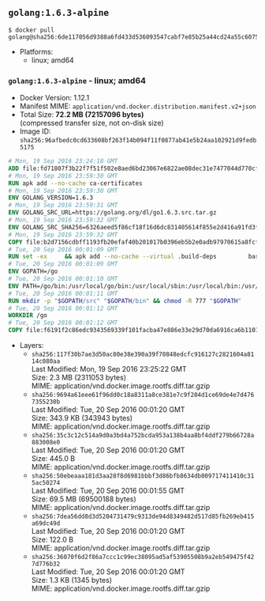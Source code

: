 ## `golang:1.6.3-alpine`

```console
$ docker pull golang@sha256:6de117056d9388a6fd433d536093547cabf7e85b25a44cd24a55c6075c52eb27
```

-	Platforms:
	-	linux; amd64

### `golang:1.6.3-alpine` - linux; amd64

-	Docker Version: 1.12.1
-	Manifest MIME: `application/vnd.docker.distribution.manifest.v2+json`
-	Total Size: **72.2 MB (72157096 bytes)**  
	(compressed transfer size, not on-disk size)
-	Image ID: `sha256:96afbedc0cd633608bf263f14b094f11f0877ab41e5b24aa102921d9fedb5175`

```dockerfile
# Mon, 19 Sep 2016 23:24:18 GMT
ADD file:fd71807f3b22f7f51f502e8aed6bd23067e6822ae08dec31e7477044d770cf48 in / 
# Mon, 19 Sep 2016 23:59:30 GMT
RUN apk add --no-cache ca-certificates
# Mon, 19 Sep 2016 23:59:30 GMT
ENV GOLANG_VERSION=1.6.3
# Mon, 19 Sep 2016 23:59:31 GMT
ENV GOLANG_SRC_URL=https://golang.org/dl/go1.6.3.src.tar.gz
# Mon, 19 Sep 2016 23:59:32 GMT
ENV GOLANG_SRC_SHA256=6326aeed5f86cf18f16d6dc831405614f855e2d416a91fd3fdc334f772345b00
# Mon, 19 Sep 2016 23:59:32 GMT
COPY file:b2d7156cdbff1193fb20efaf40b201017b0396eb5b2e0adb97970615a8fcf61d in / 
# Tue, 20 Sep 2016 00:01:09 GMT
RUN set -ex 	&& apk add --no-cache --virtual .build-deps 		bash 		gcc 		musl-dev 		openssl 		go 		&& export GOROOT_BOOTSTRAP="$(go env GOROOT)" 		&& wget -q "$GOLANG_SRC_URL" -O golang.tar.gz 	&& echo "$GOLANG_SRC_SHA256  golang.tar.gz" | sha256sum -c - 	&& tar -C /usr/local -xzf golang.tar.gz 	&& rm golang.tar.gz 	&& cd /usr/local/go/src 	&& patch -p2 -i /no-pic.patch 	&& ./make.bash 		&& rm -rf /*.patch 	&& apk del .build-deps
# Tue, 20 Sep 2016 00:01:09 GMT
ENV GOPATH=/go
# Tue, 20 Sep 2016 00:01:10 GMT
ENV PATH=/go/bin:/usr/local/go/bin:/usr/local/sbin:/usr/local/bin:/usr/sbin:/usr/bin:/sbin:/bin
# Tue, 20 Sep 2016 00:01:11 GMT
RUN mkdir -p "$GOPATH/src" "$GOPATH/bin" && chmod -R 777 "$GOPATH"
# Tue, 20 Sep 2016 00:01:12 GMT
WORKDIR /go
# Tue, 20 Sep 2016 00:01:12 GMT
COPY file:f6191f2c86edc9343569339f101facba47e886e33e29d70da6916ca6b1101a53 in /usr/local/bin/ 
```

-	Layers:
	-	`sha256:117f30b7ae3d50ac80e38e390a39f70848edcfc916127c2821604a8114c080aa`  
		Last Modified: Mon, 19 Sep 2016 23:25:22 GMT  
		Size: 2.3 MB (2311053 bytes)  
		MIME: application/vnd.docker.image.rootfs.diff.tar.gzip
	-	`sha256:9694a61eee61f96dd0c18a8311a8ce381e7c9f204d1ce69de4e7d4767355230b`  
		Last Modified: Tue, 20 Sep 2016 00:01:20 GMT  
		Size: 343.9 KB (343943 bytes)  
		MIME: application/vnd.docker.image.rootfs.diff.tar.gzip
	-	`sha256:35c3c12c514a9d0a3bd4a752bcda953a138b4aa8bf4ddf279b66728a883008e0`  
		Last Modified: Tue, 20 Sep 2016 00:01:20 GMT  
		Size: 445.0 B  
		MIME: application/vnd.docker.image.rootfs.diff.tar.gzip
	-	`sha256:50ebeaaa181d3aa28f8d6981bbbf3d86bfb8634db009717411410c315ac50274`  
		Last Modified: Tue, 20 Sep 2016 00:01:55 GMT  
		Size: 69.5 MB (69500188 bytes)  
		MIME: application/vnd.docker.image.rootfs.diff.tar.gzip
	-	`sha256:7dea56dd8d3d5204731479c9313de94d8349482d517d85fb269eb415a69dc49d`  
		Last Modified: Tue, 20 Sep 2016 00:01:20 GMT  
		Size: 122.0 B  
		MIME: application/vnd.docker.image.rootfs.diff.tar.gzip
	-	`sha256:36070f6d2f86a7ccc1c99ec38095ad5af53905508b9a2eb549475f427d776b32`  
		Last Modified: Tue, 20 Sep 2016 00:01:20 GMT  
		Size: 1.3 KB (1345 bytes)  
		MIME: application/vnd.docker.image.rootfs.diff.tar.gzip
